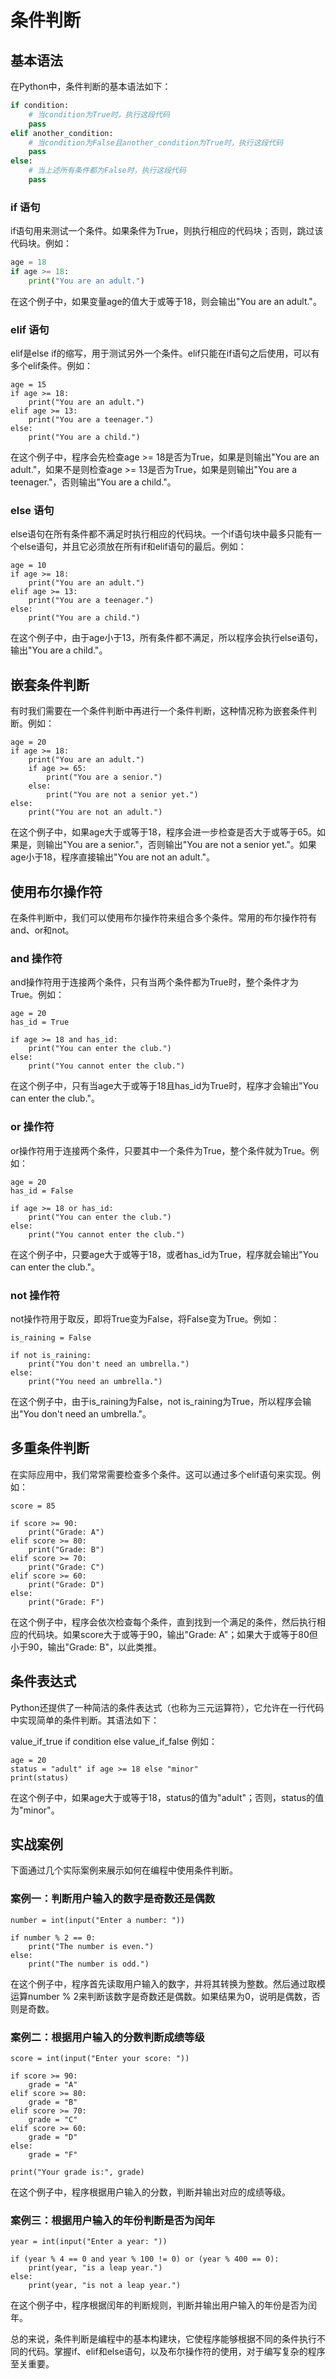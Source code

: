 # 条件判断
## 基本语法
在Python中，条件判断的基本语法如下：
```python
if condition:
    # 当condition为True时，执行这段代码
    pass
elif another_condition:
    # 当condition为False且another_condition为True时，执行这段代码
    pass
else:
    # 当上述所有条件都为False时，执行这段代码
    pass
```
    
### if 语句
if语句用来测试一个条件。如果条件为True，则执行相应的代码块；否则，跳过该代码块。例如：
```python
age = 18
if age >= 18:
    print("You are an adult.")
```
在这个例子中，如果变量age的值大于或等于18，则会输出"You are an adult."。

### elif 语句
elif是else if的缩写，用于测试另外一个条件。elif只能在if语句之后使用，可以有多个elif条件。例如：
```
age = 15
if age >= 18:
    print("You are an adult.")
elif age >= 13:
    print("You are a teenager.")
else:
    print("You are a child.")
```
在这个例子中，程序会先检查age >= 18是否为True，如果是则输出"You are an adult."，如果不是则检查age >= 13是否为True，如果是则输出"You are a teenager."，否则输出"You are a child."。

### else 语句
else语句在所有条件都不满足时执行相应的代码块。一个if语句块中最多只能有一个else语句，并且它必须放在所有if和elif语句的最后。例如：
```
age = 10
if age >= 18:
    print("You are an adult.")
elif age >= 13:
    print("You are a teenager.")
else:
    print("You are a child.")
```
在这个例子中，由于age小于13，所有条件都不满足，所以程序会执行else语句，输出"You are a child."。

## 嵌套条件判断
有时我们需要在一个条件判断中再进行一个条件判断，这种情况称为嵌套条件判断。例如：
```
age = 20
if age >= 18:
    print("You are an adult.")
    if age >= 65:
        print("You are a senior.")
    else:
        print("You are not a senior yet.")
else:
    print("You are not an adult.")
```
在这个例子中，如果age大于或等于18，程序会进一步检查是否大于或等于65。如果是，则输出"You are a senior."，否则输出"You are not a senior yet."。如果age小于18，程序直接输出"You are not an adult."。

## 使用布尔操作符
在条件判断中，我们可以使用布尔操作符来组合多个条件。常用的布尔操作符有and、or和not。

### and 操作符
and操作符用于连接两个条件，只有当两个条件都为True时，整个条件才为True。例如：
```
age = 20
has_id = True
 
if age >= 18 and has_id:
    print("You can enter the club.")
else:
    print("You cannot enter the club.")
```
在这个例子中，只有当age大于或等于18且has_id为True时，程序才会输出"You can enter the club."。

### or 操作符
or操作符用于连接两个条件，只要其中一个条件为True，整个条件就为True。例如：
```
age = 20
has_id = False
 
if age >= 18 or has_id:
    print("You can enter the club.")
else:
    print("You cannot enter the club.")
```
在这个例子中，只要age大于或等于18，或者has_id为True，程序就会输出"You can enter the club."。

### not 操作符
not操作符用于取反，即将True变为False，将False变为True。例如：
```
is_raining = False
 
if not is_raining:
    print("You don't need an umbrella.")
else:
    print("You need an umbrella.")
```
在这个例子中，由于is_raining为False，not is_raining为True，所以程序会输出"You don't need an umbrella."。

## 多重条件判断
在实际应用中，我们常常需要检查多个条件。这可以通过多个elif语句来实现。例如：
```
score = 85
 
if score >= 90:
    print("Grade: A")
elif score >= 80:
    print("Grade: B")
elif score >= 70:
    print("Grade: C")
elif score >= 60:
    print("Grade: D")
else:
    print("Grade: F")
```
在这个例子中，程序会依次检查每个条件，直到找到一个满足的条件，然后执行相应的代码块。如果score大于或等于90，输出"Grade: A"；如果大于或等于80但小于90，输出"Grade: B"，以此类推。

## 条件表达式
Python还提供了一种简洁的条件表达式（也称为三元运算符），它允许在一行代码中实现简单的条件判断。其语法如下：

value_if_true if condition else value_if_false
例如：
```
age = 20
status = "adult" if age >= 18 else "minor"
print(status)
```
在这个例子中，如果age大于或等于18，status的值为"adult"；否则，status的值为"minor"。

## 实战案例
下面通过几个实际案例来展示如何在编程中使用条件判断。

### 案例一：判断用户输入的数字是奇数还是偶数
```
number = int(input("Enter a number: "))
 
if number % 2 == 0:
    print("The number is even.")
else:
    print("The number is odd.")
```
在这个例子中，程序首先读取用户输入的数字，并将其转换为整数。然后通过取模运算number % 2来判断该数字是奇数还是偶数。如果结果为0，说明是偶数，否则是奇数。

### 案例二：根据用户输入的分数判断成绩等级
```
score = int(input("Enter your score: "))
 
if score >= 90:
    grade = "A"
elif score >= 80:
    grade = "B"
elif score >= 70:
    grade = "C"
elif score >= 60:
    grade = "D"
else:
    grade = "F"
 
print("Your grade is:", grade)
```
在这个例子中，程序根据用户输入的分数，判断并输出对应的成绩等级。

### 案例三：根据用户输入的年份判断是否为闰年
```
year = int(input("Enter a year: "))
 
if (year % 4 == 0 and year % 100 != 0) or (year % 400 == 0):
    print(year, "is a leap year.")
else:
    print(year, "is not a leap year.")
```
在这个例子中，程序根据闰年的判断规则，判断并输出用户输入的年份是否为闰年。

总的来说，条件判断是编程中的基本构建块，它使程序能够根据不同的条件执行不同的代码。掌握if、elif和else语句，以及布尔操作符的使用，对于编写复杂的程序至关重要。
